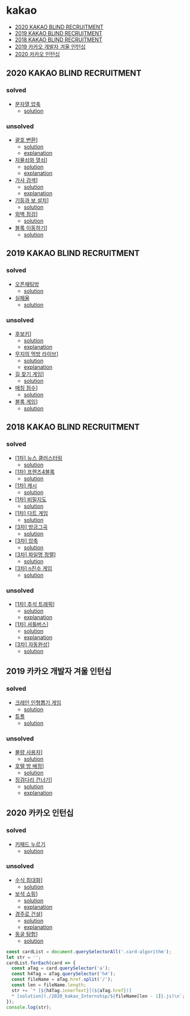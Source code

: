 # kakao
* [2020 KAKAO BLIND RECRUITMENT](#2020-kakao-blind-recruitment)
* [2019 KAKAO BLIND RECRUITMENT](#2019-kakao-blind-recruitment)
* [2018 KAKAO BLIND RECRUITMENT](#2018-kakao-blind-recruitment)
* [2019 카카오 개발자 겨울 인턴십](#2019-카카오-개발자-겨울-인턴십)
* [2020 카카오 인턴십](#2020-카카오-인턴십)

## 2020 KAKAO BLIND RECRUITMENT

### solved
* [문자열 압축](https://programmers.co.kr/learn/courses/30/lessons/60057)
  * [solution](./2020_kakao/60057.js)

### unsolved
* [괄호 변환](https://programmers.co.kr/learn/courses/30/lessons/60058)]
  * [solution](./2020_kakao/60058.js)
  * [explanation](./2020_kakao/60058_ex.js)
* [자물쇠와 열쇠](https://programmers.co.kr/learn/courses/30/lessons/60059)]
  * [solution](./2020_kakao/60059.js)
  * [explanation](./2020_kakao/60059_ex.js)
* [가사 검색](https://programmers.co.kr/learn/courses/30/lessons/60060)]
  * [solution](./2020_kakao/60060.js)
  * [explanation](./2020_kakao/60060_ex.js)
* [기둥과 보 설치](https://programmers.co.kr/learn/courses/30/lessons/60061)]
  * [solution](./2020_kakao/60061.js)
* [외벽 점검](https://programmers.co.kr/learn/courses/30/lessons/60062)]
  * [solution](./2020_kakao/60062.js)
* [블록 이동하기](https://programmers.co.kr/learn/courses/30/lessons/60063)]
  * [solution](./2020_kakao/60063.js)

## 2019 KAKAO BLIND RECRUITMENT

### solved
* [오픈채팅방](https://programmers.co.kr/learn/courses/30/lessons/42888)
  * [solution](./2019_kakao/42888.js)
* [실패율](https://programmers.co.kr/learn/courses/30/lessons/42889)
  * [solution](./2019_kakao/42889.js)

### unsolved
* [후보키](https://programmers.co.kr/learn/courses/30/lessons/42890)]
  * [solution](./2019_kakao/42890.js)
  * [explanation](./2019_kakao/42890_ex.js)
* [무지의 먹방 라이브](https://programmers.co.kr/learn/courses/30/lessons/42891)]
  * [solution](./2019_kakao/42891.js)
  * [explanation](./2019_kakao/42891_ex.js)
* [길 찾기 게임](https://programmers.co.kr/learn/courses/30/lessons/42892)]
  * [solution](./2019_kakao/42892.js)
* [매칭 점수](https://programmers.co.kr/learn/courses/30/lessons/42893)]
  * [solution](./2019_kakao/42893.js)
* [블록 게임](https://programmers.co.kr/learn/courses/30/lessons/42894)]
  * [solution](./2019_kakao/42894.js)

## 2018 KAKAO BLIND RECRUITMENT

### solved
* [[1차] 뉴스 클러스터링](https://programmers.co.kr/learn/courses/30/lessons/17677)
  * [solution](./2018_kakao/17677.js)
* [[1차] 프렌즈4블록](https://programmers.co.kr/learn/courses/30/lessons/17679)
  * [solution](./2018_kakao/17679.js)
* [[1차] 캐시](https://programmers.co.kr/learn/courses/30/lessons/17680)
  * [solution](./2018_kakao/17680.js)
* [[1차] 비밀지도](https://programmers.co.kr/learn/courses/30/lessons/17681)
  * [solution](./2018_kakao/17681.js)
* [[1차] 다트 게임](https://programmers.co.kr/learn/courses/30/lessons/17682)
  * [solution](./2018_kakao/17682.js)
* [[3차] 방금그곡](https://programmers.co.kr/learn/courses/30/lessons/17683)
  * [solution](./2018_kakao/17683.js)
* [[3차] 압축](https://programmers.co.kr/learn/courses/30/lessons/17684)
  * [solution](./2018_kakao/17684.js)
* [[3차] 파일명 정렬](https://programmers.co.kr/learn/courses/30/lessons/17686)]
  * [solution](./2018_kakao/17686.js)
* [[3차] n진수 게임](https://programmers.co.kr/learn/courses/30/lessons/17687)
  * [solution](./2018_kakao/17687.js)

### unsolved
* [[1차] 추석 트래픽](https://programmers.co.kr/learn/courses/30/lessons/17676)]
  * [solution](./2018_kakao/17676.js)
  * [explanation](./2018_kakao/17676_ex.js)
* [[1차] 셔틀버스](https://programmers.co.kr/learn/courses/30/lessons/17678)]
  * [solution](./2018_kakao/17678.js)
  * [explanation](./2018_kakao/17678_ex.js)
* [[3차] 자동완성](https://programmers.co.kr/learn/courses/30/lessons/17685)]
  * [solution](./2018_kakao/17685.js)

## 2019 카카오 개발자 겨울 인턴십

### solved
* [크레인 인형뽑기 게임](https://programmers.co.kr/learn/courses/30/lessons/64061)
  * [solution](./2019_kakao_Internship/64061.js)
* [튜플](https://programmers.co.kr/learn/courses/30/lessons/64065)
  * [solution](./2019_kakao_Internship/64065.js)

### unsolved
* [불량 사용자](https://programmers.co.kr/learn/courses/30/lessons/64064)]
  * [solution](./2019_kakao_Internship/64064.js)
* [호텔 방 배정](https://programmers.co.kr/learn/courses/30/lessons/64063)]
  * [solution](./2019_kakao_Internship/64063.js)
* [징검다리 건너기](https://programmers.co.kr/learn/courses/30/lessons/64062)]
  * [solution](./2019_kakao_Internship/64062.js)
  * [explanation](./2019_kakao_Internship/64062_ex.js)
  
## 2020 카카오 인턴십

### solved
* [키패드 누르기](https://programmers.co.kr/learn/courses/30/lessons/67256)
  * [solution](./2020_kakao_Internship/67256.js)

### unsolved
* [수식 최대화](https://programmers.co.kr/learn/courses/30/lessons/67257)]
  * [solution](./2020_kakao_Internship/67257.js)
* [보석 쇼핑](https://programmers.co.kr/learn/courses/30/lessons/67258)]
  * [solution](./2020_kakao_Internship/67258.js)
  * [explanation](./2020_kakao_Internship/67258_ex.js)
* [경주로 건설](https://programmers.co.kr/learn/courses/30/lessons/67259)]
  * [solution](./2020_kakao_Internship/67259.js)
  * [explanation](./2020_kakao_Internship/67259_ex.js)
* [동굴 탐험](https://programmers.co.kr/learn/courses/30/lessons/67260)]
  * [solution](./2020_kakao_Internship/67260.js)

``` js
const cardList = document.querySelectorAll('.card-algorithm');
let str = '';
cardList.forEach(card => {
  const aTag = card.querySelector('a');
  const h4Tag = aTag.querySelector('h4');
  const fileName = aTag.href.split('/');
  const len = fileName.length;
  str += `* [${h4Tag.innerText}](${aTag.href})]
  * [solution](./2020_kakao_Internship/${fileName[len - 1]}.js)\n`;
});
console.log(str);
```